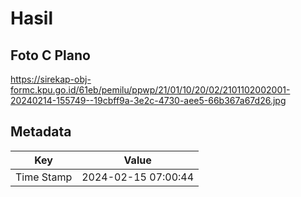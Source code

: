 # Hasil

## Foto C Plano

https://sirekap-obj-formc.kpu.go.id/61eb/pemilu/ppwp/21/01/10/20/02/2101102002001-20240214-155749--19cbff9a-3e2c-4730-aee5-66b367a67d26.jpg


## Metadata

| Key        | Value               |
| ---------- | ------------------- |
| Time Stamp | 2024-02-15 07:00:44 |



